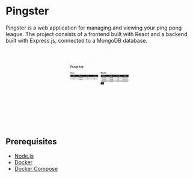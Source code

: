 # Pingster
Pingster is a web application for managing and viewing your
 ping pong league. The project consists of a frontend built with React and a backend built with Express.js, connected to a MongoDB database.

<div style="text-align: center;">
    <img src="./demo.gif" alt="Demo" width="40%" />
</div>

## Prerequisites

- [Node.js](https://nodejs.org/)
- [Docker](https://www.docker.com/)
- [Docker Compose](https://docs.docker.com/compose/)